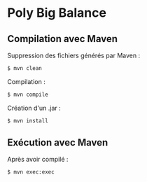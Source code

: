 Poly Big Balance
================

Compilation avec Maven
----------------------

Suppression des fichiers générés par Maven :
```bash
$ mvn clean
```

Compilation :
```bash
$ mvn compile
```

Création d'un .jar :
```bash
$ mvn install
```

Exécution avec Maven
--------------------

Après avoir compilé :
```bash
$ mvn exec:exec
```